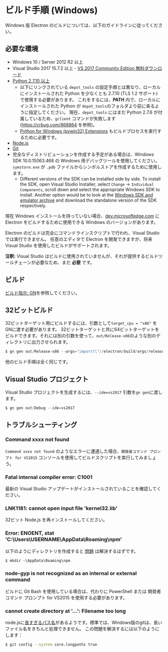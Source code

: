 # ビルド手順 (Windows)

Windows 版 Electron のビルドについては、以下のガイドラインに従ってください。

## 必要な環境

* Windows 10 / Server 2012 R2 以上
* Visual Studio 2017 15.7.2 以上 - [VS 2017 Community Edition 無料ダウンロード](https://www.visualstudio.com/vs/)
* [Python 2.7.10 以上](http://www.python.org/download/releases/2.7/) 
  * 以下にリンクされている `depot_tools` の設定手順とは異なり、ローカルにインストールされた Python を少なくとも 2.7.10 (TLS 1.2 サポート) で使用する必要があります。 これをするには、**PATH** 内で、ローカルにインストールされた Python が `depot_tools`のフォルダより前に来るように指定してください。 現在、`depot_tools` にはまだ Python 2.7.6 が付属しているため、`gclient` コマンドが失敗します (https://crbug.com/868864 を参照)。
  * [Python for Windows (pywin32) Extensions](https://pypi.org/project/pywin32/#files) もビルドプロセスを実行するために必要です。
* [Node.js](https://nodejs.org/download/)
* [Git](http://git-scm.com)
* 完全なディストリビューションを作成する予定がある場合は、Windows SDK 10.0.15063.468 の Windows 用デバッグツールを使用してください。 `symstore.exe` が `.pdb` ファイルからシンボルストアを作成するために使用します。 
  * Different versions of the SDK can be installed side by side. To install the SDK, open Visual Studio Installer, select `Change` → `Individual Components`, scroll down and select the appropriate Windows SDK to install. Another option would be to look at the [Windows SDK and emulator archive](https://developer.microsoft.com/de-de/windows/downloads/sdk-archive) and download the standalone version of the SDK respectively.

現在 Windows インストールを持っていない場合、[dev.microsoftedge.com](https://developer.microsoft.com/en-us/microsoft-edge/tools/vms/) に Electron をビルドするために使用できる Windows のバージョンがあります。

Electron のビルドは完全にコマンドラインスクリプトで行われ、Visual Studio では実行できません。 任意のエディタで Electron を開発できますが、将来 Visual Studio を使用したビルドがサポートされます。

**注釈:** Visual Studio はビルドに使用されていませんが、それが提供するビルドツールチェーンが必要なため、まだ **必要** です。

## ビルド

[ビルド指示: GN](build-instructions-gn.md)を参照してください。

## 32ビットビルド

32ビットターゲット用にビルドするには、引数として`target_cpu = "x86"` をGNに渡す必要があります。 32ビットターゲットと共に64ビットターゲットをビルドできます。それには別の引数を使って、`out/Release-x86`のような別のディレクトリに出力させられます。

```powershell
$ gn gen out/Release-x86 --args="import(\"//electron/build/args/release.gn\") target_cpu=\"x86\""
```

他のビルド手順は全く同じです。

## Visual Studio プロジェクト

Visual Studio プロジェクトを生成するには、`--ide=vs2017` 引数を`gn gen`に渡します。

```powershell
$ gn gen out/Debug --ide=vs2017
```

## トラブルシューティング

### Command xxxx not found

`Command xxxx not found` のようなエラーに遭遇した場合、`開発者コマンド プロンプト for VS2015` コンソールを使用してビルドスクリプトを実行してみましょう。

### Fatal internal compiler error: C1001

最新の Visual Studio アップデートがインストールされていることを確認してください。

### LNK1181: cannot open input file 'kernel32.lib'

32ビット Node.js を再インストールしてください。

### Error: ENOENT, stat 'C:\Users\USERNAME\AppData\Roaming\npm'

以下のようにディレクトリを作成すると [問題](https://stackoverflow.com/a/25095327/102704) は解決するはずです。

```powershell
$ mkdir ~\AppData\Roaming\npm
```

### node-gyp is not recognized as an internal or external command

ビルドに Git Bash を使用している場合は、代わりに PowerShell または 開発者コマンド プロンプト for VS2015 を使用する必要があります。

### cannot create directory at '...': Filename too long

node.jsに[長すぎるパス名](https://github.com/electron/node/tree/electron/deps/npm/node_modules/libnpx/node_modules/yargs/node_modules/read-pkg-up/node_modules/read-pkg/node_modules/load-json-file/node_modules/parse-json/node_modules/error-ex/node_modules/is-arrayish)があるようです。標準では、Windows版のgitは、長いファイル名をきちんと処理できません。 この問題を解決するには以下のようにします：

```sh
$ git config --system core.longpaths true
```